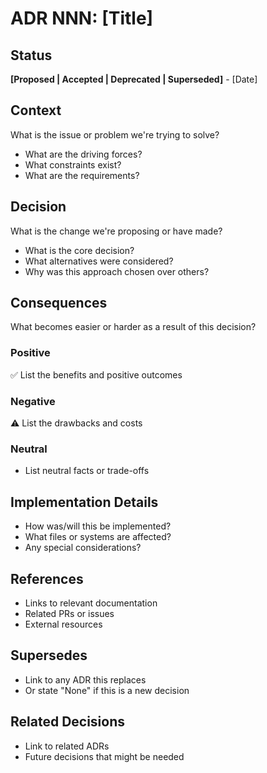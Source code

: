 # ADR NNN: [Title]

## Status
**[Proposed | Accepted | Deprecated | Superseded]** - [Date]

## Context

What is the issue or problem we're trying to solve?

- What are the driving forces?
- What constraints exist?
- What are the requirements?

## Decision

What is the change we're proposing or have made?

- What is the core decision?
- What alternatives were considered?
- Why was this approach chosen over others?

## Consequences

What becomes easier or harder as a result of this decision?

### Positive
✅ List the benefits and positive outcomes

### Negative
⚠️ List the drawbacks and costs

### Neutral
- List neutral facts or trade-offs

## Implementation Details

- How was/will this be implemented?
- What files or systems are affected?
- Any special considerations?

## References

- Links to relevant documentation
- Related PRs or issues
- External resources

## Supersedes

- Link to any ADR this replaces
- Or state "None" if this is a new decision

## Related Decisions

- Link to related ADRs
- Future decisions that might be needed
